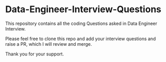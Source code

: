 # Data-Engineer-Interview-Questions
This repository contains all the coding Questions asked in Data Engineer Interview.


Please feel free to clone this repo and add your interview questions and raise a PR, which I will review and merge. 


Thank you for your support. 
